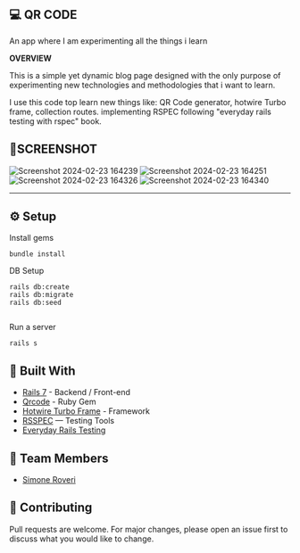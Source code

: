 
💻 QR CODE
---

An app where I am experimenting all the things i learn

**OVERVIEW**

This is a simple yet dynamic blog page designed with the only purpose of experimenting new technologies and methodologies that i want to learn.

I use this code top learn new things like: QR Code generator, hotwire Turbo frame, collection routes.
implementing RSPEC following "everyday rails testing with rspec" book. 


📱SCREENSHOT
---
![Screenshot 2024-02-23 164239](https://github.com/Roveri91/Qrcode/assets/105217392/62086d4a-0f6c-41aa-ad5a-5b9a50426ac8)
![Screenshot 2024-02-23 164251](https://github.com/Roveri91/Qrcode/assets/105217392/ff8f41fa-902a-4d7d-a19e-7ac57c1c3c6f)
![Screenshot 2024-02-23 164326](https://github.com/Roveri91/Qrcode/assets/105217392/f2306066-e1d0-49c3-8f95-bb87314b1c2a)
![Screenshot 2024-02-23 164340](https://github.com/Roveri91/Qrcode/assets/105217392/45a2fd1b-3c07-4b19-a040-24db315f5cd7)

---

⚙️ Setup
---
Install gems

```
bundle install
```
DB Setup

```
rails db:create
rails db:migrate
rails db:seed
  
```

Run a server

```
rails s
```

🔨 Built With
---
+ [Rails 7](https://guides.rubyonrails.org/) - Backend / Front-end
+ [Qrcode](https://github.com/whomwah/rqrcode) - Ruby Gem
+ [Hotwire Turbo Frame](https://turbo.hotwired.dev/handbook/frames) - Framework
+ [RSSPEC](https://rspec.info/) — Testing Tools
+ [Everyday Rails Testing](https://leanpub.com/everydayrailsrspec)


🗿 Team Members
---
* [Simone Roveri](https://www.linkedin.com/in/simone-roveri/)

💅 Contributing
---
Pull requests are welcome. For major changes, please open an issue first to discuss what you would like to change.
